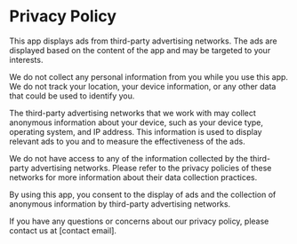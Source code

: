 # Privacy Policy

This app displays ads from third-party advertising networks. The ads are displayed based on the content of the app and may be targeted to your interests.

We do not collect any personal information from you while you use this app. We do not track your location, your device information, or any other data that could be used to identify you.

The third-party advertising networks that we work with may collect anonymous information about your device, such as your device type, operating system, and IP address. This information is used to display relevant ads to you and to measure the effectiveness of the ads.

We do not have access to any of the information collected by the third-party advertising networks. Please refer to the privacy policies of these networks for more information about their data collection practices.

By using this app, you consent to the display of ads and the collection of anonymous information by third-party advertising networks.

If you have any questions or concerns about our privacy policy, please contact us at [contact email].
